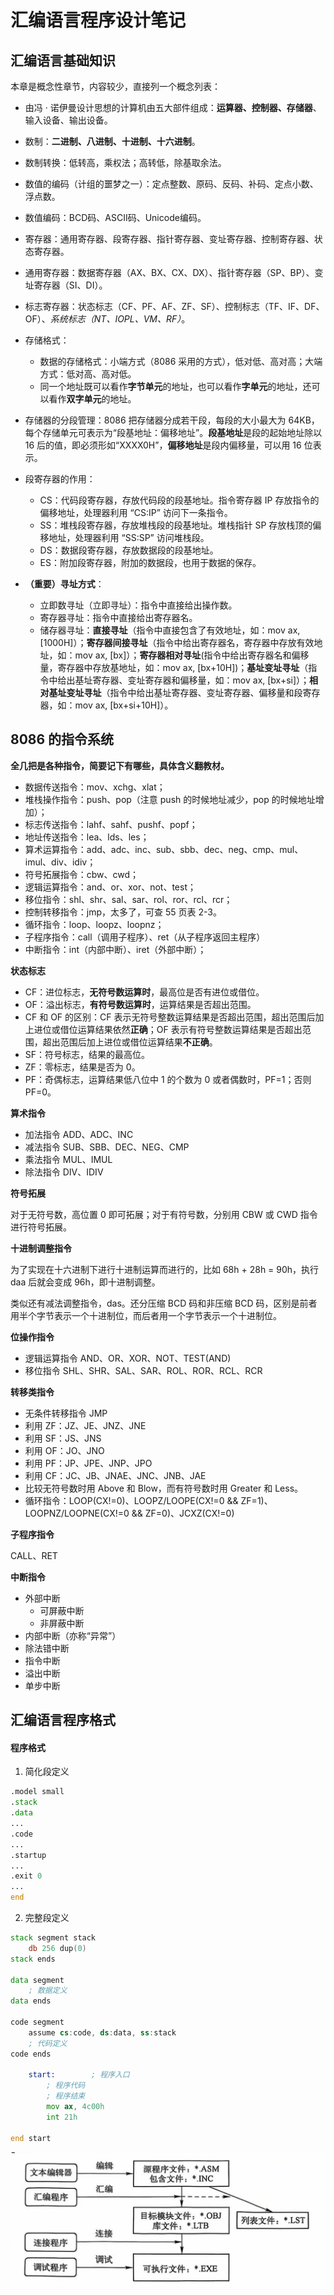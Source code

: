 # 汇编语言程序设计笔记

## 汇编语言基础知识

本章是概念性章节，内容较少，直接列一个概念列表：


- 由冯 · 诺伊曼设计思想的计算机由五大部件组成：**运算器、控制器、存储器**、输入设备、输出设备。
- 数制：**二进制、八进制、十进制、十六进制**。
- 数制转换：低转高，乘权法；高转低，除基取余法。
- 数值的编码（计组的噩梦之一）：定点整数、原码、反码、补码、定点小数、浮点数。
- 数值编码：BCD码、ASCII码、Unicode编码。
- 寄存器：通用寄存器、段寄存器、指针寄存器、变址寄存器、控制寄存器、状态寄存器。
- 通用寄存器：数据寄存器（AX、BX、CX、DX）、指针寄存器（SP、BP）、变址寄存器（SI、DI）。
- 标志寄存器：状态标志（CF、PF、AF、ZF、SF）、控制标志（TF、IF、DF、OF）、*系统标志（NT、IOPL、VM、RF）*。
- 存储格式：
    - 数据的存储格式：小端方式（8086 采用的方式），低对低、高对高；大端方式：低对高、高对低。
    - 同一个地址既可以看作**字节单元**的地址，也可以看作**字单元**的地址，还可以看作**双字单元**的地址。                
- 存储器的分段管理：8086 把存储器分成若干段，每段的大小最大为 64KB，每个存储单元可表示为“段基地址：偏移地址”。**段基地址**是段的起始地址除以 16 后的值，即必须形如“XXXX0H”，**偏移地址**是段内偏移量，可以用 16 位表示。
- 段寄存器的作用：
    - CS：代码段寄存器，存放代码段的段基地址。指令寄存器 IP 存放指令的偏移地址，处理器利用 “CS:IP” 访问下一条指令。
    - SS：堆栈段寄存器，存放堆栈段的段基地址。堆栈指针 SP 存放栈顶的偏移地址，处理器利用 “SS:SP” 访问堆栈段。
    - DS：数据段寄存器，存放数据段的段基地址。
    - ES：附加段寄存器，附加的数据段，也用于数据的保存。
                    
- **（重要）寻址方式**：
    - 立即数寻址（立即寻址）：指令中直接给出操作数。
    - 寄存器寻址：指令中直接给出寄存器名。
    - 储存器寻址：**直接寻址**（指令中直接包含了有效地址，如：mov ax, [1000H]）；**寄存器间接寻址**（指令中给出寄存器名，寄存器中存放有效地址，如：mov ax, [bx]）；**寄存器相对寻址**(指令中给出寄存器名和偏移量，寄存器中存放基地址，如：mov ax, [bx+10H])；**基址变址寻址**（指令中给出基址寄存器、变址寄存器和偏移量，如：mov ax, [bx+si]）；**相对基址变址寻址**（指令中给出基址寄存器、变址寄存器、偏移量和段寄存器，如：mov ax, [bx+si+10H]）。
                                    


## 8086 的指令系统

**全几把是各种指令，简要记下有哪些，具体含义翻教材。**

- 数据传送指令：mov、xchg、xlat；
- 堆栈操作指令：push、pop（注意 push 的时候地址减少，pop 的时候地址增加）；
- 标志传送指令：lahf、sahf、pushf、popf；
- 地址传送指令：lea、lds、les；
- 算术运算指令：add、adc、inc、sub、sbb、dec、neg、cmp、mul、imul、div、idiv；
- 符号拓展指令：cbw、cwd；
- 逻辑运算指令：and、or、xor、not、test；
- 移位指令：shl、shr、sal、sar、rol、ror、rcl、rcr；
- 控制转移指令：jmp，太多了，可查 55 页表 2-3。
- 循环指令：loop、loopz、loopnz；
- 子程序指令：call（调用子程序）、ret（从子程序返回主程序）
- 中断指令：int（内部中断）、iret（外部中断）；


**状态标志**

- CF：进位标志，**无符号数运算时**，最高位是否有进位或借位。
- OF：溢出标志，**有符号数运算时**，运算结果是否超出范围。
- CF 和 OF 的区别：CF 表示无符号整数运算结果是否超出范围，超出范围后加上进位或借位运算结果依然**正确**；OF 表示有符号整数运算结果是否超出范围，超出范围后加上进位或借位运算结果**不正确**。
- SF：符号标志，结果的最高位。
- ZF：零标志，结果是否为 0。
- PF：奇偶标志，运算结果低八位中 1 的个数为 0 或者偶数时，PF=1；否则 PF=0。


**算术指令**

- 加法指令 ADD、ADC、INC
- 减法指令 SUB、SBB、DEC、NEG、CMP
- 乘法指令 MUL、IMUL
- 除法指令 DIV、IDIV


**符号拓展**

对于无符号数，高位置 0 即可拓展；对于有符号数，分别用 CBW 或 CWD 指令进行符号拓展。

**十进制调整指令**

为了实现在十六进制下进行十进制运算而进行的，比如 68h + 28h = 90h，执行 daa 后就会变成 96h，即十进制调整。

类似还有减法调整指令，das。还分压缩 BCD 码和非压缩 BCD 码，区别是前者用半个字节表示一个十进制位，而后者用一个字节表示一个十进制位。

**位操作指令**

- 逻辑运算指令 AND、OR、XOR、NOT、TEST(AND)
- 移位指令 SHL、SHR、SAL、SAR、ROL、ROR、RCL、RCR


**转移类指令**

- 无条件转移指令 JMP
- 利用 ZF：JZ、JE、JNZ、JNE
- 利用 SF：JS、JNS
- 利用 OF：JO、JNO
- 利用 PF：JP、JPE、JNP、JPO
- 利用 CF：JC、JB、JNAE、JNC、JNB、JAE
- 比较无符号数时用 Above 和 Blow，而有符号数时用 Greater 和 Less。
- 循环指令：LOOP(CX!=0)、LOOPZ/LOOPE(CX!=0 \&\& ZF=1)、LOOPNZ/LOOPNE(CX!=0 \&\& ZF=0)、JCXZ(CX!=0)


**子程序指令**

CALL、RET

**中断指令**

- 外部中断 
    - 可屏蔽中断
    - 非屏蔽中断
- 内部中断（亦称“异常”） 
- 除法错中断
- 指令中断
- 溢出中断
- 单步中断  
 

## 汇编语言程序格式

#### 程序格式

1. 简化段定义
```asm
.model small
.stack
.data
...
.code
...
.startup
...
.exit 0
...
end
```

2. 完整段定义
```asm
stack segment stack
    db 256 dup(0)
stack ends

data segment
    ; 数据定义
data ends

code segment
    assume cs:code, ds:data, ss:stack
    ; 代码定义
code ends

    start:        ; 程序入口
        ; 程序代码
        ; 程序结束
        mov ax, 4c00h
        int 21h

end start
```

![可执行文件的开发过程](1.png)
